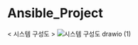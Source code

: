 # Ansible_Project

< 시스템 구성도 >
![시스템 구성도 drawio (1)](https://github.com/user-attachments/assets/34c9ae83-158f-4f5b-87e6-184adb01a8b5)
